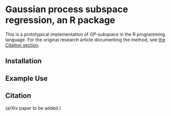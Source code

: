 # Gaussian process subspace regression, an R package

This is a prototypical implementation of *GP-subspace* in the R programming language.
For the original research article documenting the method, see [the Citation section](#citation).

## Installation



## Example Use



## Citation

(arXiv paper to be added.)
